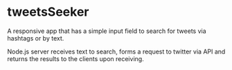 # tweetsSeeker

A responsive app that has a simple input field to search for tweets via hashtags or by text.

Node.js server receives text to search, forms a request to twitter via API and returns the results to the clients upon receiving.

